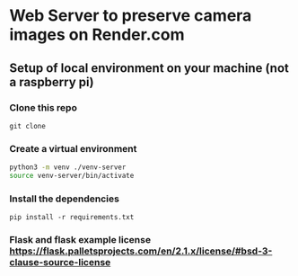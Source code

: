# Web Server to preserve camera images on Render.com

## Setup of local environment on your machine (not a raspberry pi)

### Clone this repo

    git clone 

### Create a virtual environment

```bash
python3 -m venv ./venv-server
source venv-server/bin/activate
```

### Install the dependencies

    pip install -r requirements.txt

### Flask and flask example license https://flask.palletsprojects.com/en/2.1.x/license/#bsd-3-clause-source-license
